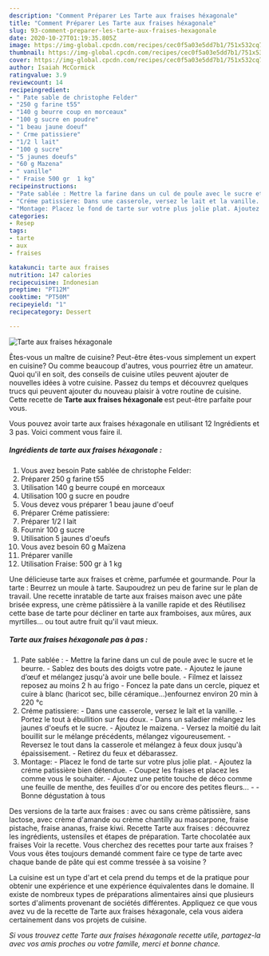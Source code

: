 ```yaml
---
description: "Comment Préparer Les Tarte aux fraises héxagonale"
title: "Comment Préparer Les Tarte aux fraises héxagonale"
slug: 93-comment-preparer-les-tarte-aux-fraises-hexagonale
date: 2020-10-27T01:19:35.805Z
image: https://img-global.cpcdn.com/recipes/cec0f5a03e5dd7b1/751x532cq70/tarte-aux-fraises-hexagonale-photo-principale-de-la-recette.jpg
thumbnail: https://img-global.cpcdn.com/recipes/cec0f5a03e5dd7b1/751x532cq70/tarte-aux-fraises-hexagonale-photo-principale-de-la-recette.jpg
cover: https://img-global.cpcdn.com/recipes/cec0f5a03e5dd7b1/751x532cq70/tarte-aux-fraises-hexagonale-photo-principale-de-la-recette.jpg
author: Isaiah McCormick
ratingvalue: 3.9
reviewcount: 14
recipeingredient:
- " Pate sable de christophe Felder"
- "250 g farine t55"
- "140 g beurre coup en morceaux"
- "100 g sucre en poudre"
- "1 beau jaune doeuf"
- " Crme patissiere"
- "1/2 l lait"
- "100 g sucre"
- "5 jaunes doeufs"
- "60 g Mazena"
- " vanille"
- " Fraise 500 gr  1 kg"
recipeinstructions:
- "Pate sablée : Mettre la farine dans un cul de poule avec le sucre et le beurre. Sablez des bouts des doigts votre pate. Ajoutez le jaune d’œuf et mélangez jusqu&#39;à avoir une belle boule. Filmez et laissez reposez au moins 2 h au frigo Foncez la pate dans un cercle, piquez et cuire à blanc (haricot sec, bille céramique...)enfournez environ 20 min à 220 °c"
- "Créme patissiere: Dans une casserole, versez le lait et la vanille. Portez le tout à ébullition sur feu doux. Dans un saladier mélangez les jaunes d&#39;oeufs et le sucre. Ajoutez le maizena. Versez la moitié du lait bouillit sur le mélange précédents, mélangez vigoureusement. Reversez le tout dans la casserole et mélangez à feux doux jusqu&#39;à épaissisement. Retirez du feux et débarassez."
- "Montage: Placez le fond de tarte sur votre plus jolie plat. Ajoutez la créme patissière bien détendue. Coupez les fraises et placez les comme vous le souhaiter. Ajoutez une petite touche de déco comme une feuille de menthe, des feuilles d&#39;or ou encore des petites fleurs...  Bonne dégustation à tous"
categories:
- Resep
tags:
- tarte
- aux
- fraises

katakunci: tarte aux fraises 
nutrition: 147 calories
recipecuisine: Indonesian
preptime: "PT12M"
cooktime: "PT50M"
recipeyield: "1"
recipecategory: Dessert

---
```



![Tarte aux fraises héxagonale](https://img-global.cpcdn.com/recipes/cec0f5a03e5dd7b1/751x532cq70/tarte-aux-fraises-hexagonale-photo-principale-de-la-recette.jpg)

Êtes-vous un maître de cuisine? Peut-être êtes-vous simplement un expert en cuisine? Ou comme beaucoup d'autres, vous pourriez être un amateur. Quoi qu'il en soit, des conseils de cuisine utiles peuvent ajouter de nouvelles idées à votre cuisine. Passez du temps et découvrez quelques trucs qui peuvent ajouter du nouveau plaisir à votre routine de cuisine. Cette recette de <strong> Tarte aux fraises héxagonale </strong> est peut-être parfaite pour vous.

<!--inarticleads1-->

Vous pouvez avoir tarte aux fraises héxagonale en utilisant 12 Ingrédients et 3 pas. Voici comment vous faire il.

##### Ingrédients de tarte aux fraises héxagonale :

1. Vous avez besoin  Pate sablée de christophe Felder:
1. Préparer 250 g farine t55
1. Utilisation 140 g beurre coupé en morceaux
1. Utilisation 100 g sucre en poudre
1. Vous devez vous préparer 1 beau jaune d&#39;oeuf
1. Préparer  Créme patissiere:
1. Préparer 1/2 l lait
1. Fournir 100 g sucre
1. Utilisation 5 jaunes d&#39;oeufs
1. Vous avez besoin 60 g Maïzena
1. Préparer  vanille
1. Utilisation  Fraise: 500 gr à 1 kg


Une délicieuse tarte aux fraises et crème, parfumée et gourmande. Pour la tarte : Beurrez un moule à tarte. Saupoudrez un peu de farine sur le plan de travail. Une recette inratable de tarte aux fraises maison avec une pâte brisée express, une crème pâtissière à la vanille rapide et des Réutilisez cette base de tarte pour décliner en tarte aux framboises, aux mûres, aux myrtilles… ou tout autre fruit qu&#39;il vaut mieux. 

<!--inarticleads2-->

##### Tarte aux fraises héxagonale pas à pas :

1. Pate sablée : - Mettre la farine dans un cul de poule avec le sucre et le beurre. - Sablez des bouts des doigts votre pate. - Ajoutez le jaune d’œuf et mélangez jusqu&#39;à avoir une belle boule. - Filmez et laissez reposez au moins 2 h au frigo - Foncez la pate dans un cercle, piquez et cuire à blanc (haricot sec, bille céramique...)enfournez environ 20 min à 220 °c
1. Créme patissiere: - Dans une casserole, versez le lait et la vanille. - Portez le tout à ébullition sur feu doux. - Dans un saladier mélangez les jaunes d&#39;oeufs et le sucre. - Ajoutez le maizena. - Versez la moitié du lait bouillit sur le mélange précédents, mélangez vigoureusement. - Reversez le tout dans la casserole et mélangez à feux doux jusqu&#39;à épaissisement. - Retirez du feux et débarassez.
1. Montage: - Placez le fond de tarte sur votre plus jolie plat. - Ajoutez la créme patissière bien détendue. - Coupez les fraises et placez les comme vous le souhaiter. - Ajoutez une petite touche de déco comme une feuille de menthe, des feuilles d&#39;or ou encore des petites fleurs... -  - Bonne dégustation à tous


Des versions de la tarte aux fraises : avec ou sans crème pâtissière, sans lactose, avec crème d&#39;amande ou crème chantilly au mascarpone, fraise pistache, fraise ananas, fraise kiwi. Recette Tarte aux fraises : découvrez les ingrédients, ustensiles et étapes de préparation. Tarte chocolatée aux fraises Voir la recette. Vous cherchez des recettes pour tarte aux fraises ? Vous vous êtes toujours demandé comment faire ce type de tarte avec chaque bande de pâte qui est comme tressée à sa voisine ? 

<!--inarticleads1-->

<p>
La cuisine est un type d'art et cela prend du temps et de la pratique pour obtenir une expérience et une expérience équivalentes dans le domaine. Il existe de nombreux types de préparations alimentaires ainsi que plusieurs sortes d'aliments provenant de sociétés différentes. Appliquez ce que vous avez vu de la recette de Tarte aux fraises héxagonale, cela vous aidera certainement dans vos projets de cuisine.
</p>

<p>
<i>Si vous trouvez cette Tarte aux fraises héxagonale recette utile, partagez-la avec vos amis proches ou votre famille, merci et bonne chance.</i>
</p>
